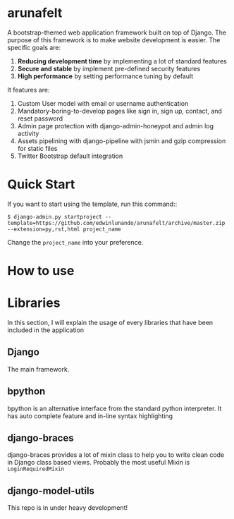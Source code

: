 arunafelt
=========

A bootstrap-themed web application framework built on top of Django. The purpose of this framework is to make website 
development is easier. The specific goals are:

1. **Reducing development time** by implementing a lot of standard features
2. **Secure and stable** by implement pre-defined security features
3. **High performance** by setting performance tuning by default
 
 
 It features are:

1. Custom User model with email or username authentication
2. Mandatory-boring-to-develop pages like sign in, sign up, contact, and reset password
3. Admin page protection with django-admin-honeypot and admin log activity
4. Assets pipelining with django-pipeline with jsmin and gzip compression for static files
5. Twitter Bootstrap default integration

Quick Start
===========

If you want to start using the template, run this command::

    $ django-admin.py startproject --template=https://github.com/edwinlunando/arunafelt/archive/master.zip --extension=py,rst,html project_name
    
Change the `project_name` into your preference.

How to use
==========

Libraries
=========

In this section, I will explain the usage of every libraries that have been included in the application

Django
------

The main framework.

bpython
-------

bpython is an alternative interface from the standard python interpreter. It has auto complete feature and in-line 
syntax highlighting

django-braces
-------------

django-braces provides a lot of mixin class to help you to write clean code in Django class based views. Probably the 
most useful Mixin is `LoginRequiredMixin`
 
django-model-utils
------------------



This repo is in under heavy development!